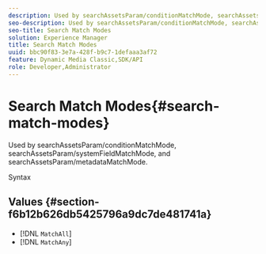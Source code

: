 ```yaml
---
description: Used by searchAssetsParam/conditionMatchMode, searchAssetsParam/systemFieldMatchMode, and searchAssetsParam/metadataMatchMode.
seo-description: Used by searchAssetsParam/conditionMatchMode, searchAssetsParam/systemFieldMatchMode, and searchAssetsParam/metadataMatchMode.
seo-title: Search Match Modes
solution: Experience Manager
title: Search Match Modes
uuid: bbc90f83-3e7a-428f-b9c7-1defaaa3af72
feature: Dynamic Media Classic,SDK/API
role: Developer,Administrator
---
```


# Search Match Modes{#search-match-modes}

Used by searchAssetsParam/conditionMatchMode, searchAssetsParam/systemFieldMatchMode, and searchAssetsParam/metadataMatchMode.

 Syntax 

## Values {#section-f6b12b626db5425796a9dc7de481741a}

* [!DNL `MatchAll`] 
* [!DNL `MatchAny`]

